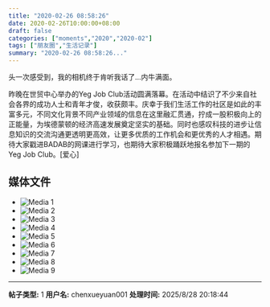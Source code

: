 ```yaml
---
title: "2020-02-26 08:58:26"
date: 2020-02-26T10:00:00+08:00
draft: false
categories: ["moments","2020","2020-02"]
tags: ["朋友圈","生活记录"]
summary: "2020-02-26 08:58:26..."
---
```


头一次感受到，我的相机终于肯听我话了…内牛满面。

昨晚在世贸中心举办的Yeg Job Club活动圆满落幕。在活动中结识了不少来自社会各界的成功人士和青年才俊，收获颇丰。庆幸于我们生活工作的社区是如此的丰富多元，不同文化背景不同产业领域的信息在这里融汇贯通，拧成一股积极向上的正能量，为埃德蒙顿的经济高速发展奠定坚实的基础。同时也感叹科技的进步让信息知识的交流沟通更透明更高效，让更多优质的工作机会和更优秀的人才相遇。期待大家戳进BADAB的网课进行学习，也期待大家积极踊跃地报名参加下一期的Yeg Job Club。[爱心]

## 媒体文件

- ![Media 1](/Moments/photos/2020-02-26/202002260858260.jpg)
- ![Media 2](/Moments/photos/2020-02-26/202002260858261.jpg)
- ![Media 3](/Moments/photos/2020-02-26/202002260858262.jpg)
- ![Media 4](/Moments/photos/2020-02-26/202002260858263.jpg)
- ![Media 5](/Moments/photos/2020-02-26/202002260858264.jpg)
- ![Media 6](/Moments/photos/2020-02-26/202002260858265.jpg)
- ![Media 7](/Moments/photos/2020-02-26/202002260858266.jpg)
- ![Media 8](/Moments/photos/2020-02-26/202002260858267.jpg)
- ![Media 9](/Moments/photos/2020-02-26/202002260858268.jpg)

---

**帖子类型:** 1
**用户名:** chenxueyuan001
**处理时间:** 2025/8/28 20:18:44